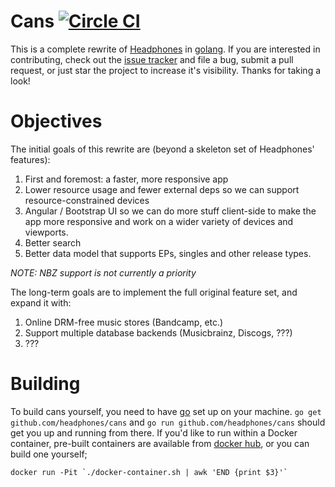# Cans [![Circle CI](https://circleci.com/gh/headphones/cans.svg?style=svg)](https://circleci.com/gh/headphones/cans)

This is a complete rewrite of [Headphones](//github.com/rembo10/headphones/)
in [golang](https://golang.org/). If you are interested in contributing, check out the
[issue tracker](https://github.com/headphones/cans/issues) and file a bug, submit a pull 
request, or just star the project to increase it's visibility. Thanks for taking a look!

# Objectives

The initial goals of this rewrite are (beyond a skeleton set of Headphones' features):

  1) First and foremost: a faster, more responsive app
  2) Lower resource usage and fewer external deps so we can support resource-constrained devices
  3) Angular / Bootstrap UI so we can do more stuff client-side to make the app more 
    responsive and work on a wider variety of devices and viewports.
  4) Better search
  5) Better data model that supports EPs, singles and other release types.

*NOTE: NBZ support is not currently a priority* 

The long-term goals are to implement the full original feature set, and expand it with:
 
  1) Online DRM-free music stores (Bandcamp, etc.)
  2) Support multiple database backends (Musicbrainz, Discogs, ???)
  3) ???

# Building

To build cans yourself, you need to have [go](https://golang.org/) set up on your 
machine. `go get github.com/headphones/cans` and `go run github.com/headphones/cans` 
should get you up and running from there. If you'd like to run within a Docker container,
pre-built containers are available from [docker hub](https://hub.docker.com/r/headphones/cans),
or you can build one yourself;

    docker run -Pit `./docker-container.sh | awk 'END {print $3}'`


